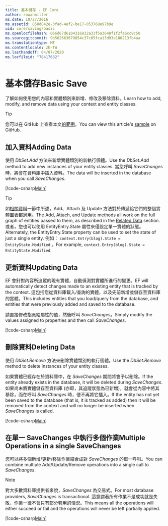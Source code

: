 ```yaml
---
title: 基本儲存 - EF Core
author: rowanmiller
ms.date: 10/27/2016
ms.assetid: 850d842e-3fad-4ef2-be17-053768e97b9e
uid: core/saving/basic
ms.openlocfilehash: 066d67d6104316832a33f5a3648f1f2fa6cc9c50
ms.sourcegitcommit: 9b562663679854c37c05fca13d93e180213fb4aa
ms.translationtype: MT
ms.contentlocale: zh-TW
ms.lasthandoff: 04/07/2020
ms.locfileid: "78417632"
---
```

# <a name="basic-save"></a><span data-ttu-id="db4ad-102">基本儲存</span><span class="sxs-lookup"><span data-stu-id="db4ad-102">Basic Save</span></span>

<span data-ttu-id="db4ad-103">了解如何使用您的內容和實體類別來新增、修改及移除資料。</span><span class="sxs-lookup"><span data-stu-id="db4ad-103">Learn how to add, modify, and remove data using your context and entity classes.</span></span>

> [!TIP]  
> <span data-ttu-id="db4ad-104">您可以在 GitHub 上查看本文[的範例](https://github.com/dotnet/EntityFramework.Docs/tree/master/samples/core/Saving/Basics/)。</span><span class="sxs-lookup"><span data-stu-id="db4ad-104">You can view this article's [sample](https://github.com/dotnet/EntityFramework.Docs/tree/master/samples/core/Saving/Basics/) on GitHub.</span></span>

## <a name="adding-data"></a><span data-ttu-id="db4ad-105">加入資料</span><span class="sxs-lookup"><span data-stu-id="db4ad-105">Adding Data</span></span>

<span data-ttu-id="db4ad-106">使用 *DbSet.Add* 方法來新增實體類別的新執行個體。</span><span class="sxs-lookup"><span data-stu-id="db4ad-106">Use the *DbSet.Add* method to add new instances of your entity classes.</span></span> <span data-ttu-id="db4ad-107">當您呼叫 *SaveChanges*時，將會在資料庫中插入資料。</span><span class="sxs-lookup"><span data-stu-id="db4ad-107">The data will be inserted in the database when you call *SaveChanges*.</span></span>

[!code-csharp[Main](../../../samples/core/Saving/Basics/Sample.cs#Add)]

> [!TIP]  
> <span data-ttu-id="db4ad-108">如[相關資料](related-data.md)一節中所述，Add、Attach 及 Update 方法對於傳遞給它們的整個實體圖表都適用。</span><span class="sxs-lookup"><span data-stu-id="db4ad-108">The Add, Attach, and Update methods all work on the full graph of entities passed to them, as described in the [Related Data](related-data.md) section.</span></span> <span data-ttu-id="db4ad-109">或者，您也可以使用 EntityEntry.State 屬性來僅設定單一實體的狀態。</span><span class="sxs-lookup"><span data-stu-id="db4ad-109">Alternately, the EntityEntry.State property can be used to set the state of just a single entity.</span></span> <span data-ttu-id="db4ad-110">例如： `context.Entry(blog).State = EntityState.Modified` 。</span><span class="sxs-lookup"><span data-stu-id="db4ad-110">For example, `context.Entry(blog).State = EntityState.Modified`.</span></span>

## <a name="updating-data"></a><span data-ttu-id="db4ad-111">更新資料</span><span class="sxs-lookup"><span data-stu-id="db4ad-111">Updating Data</span></span>

<span data-ttu-id="db4ad-112">EF 會針對內容所追蹤的現有實體，自動偵測對實體所進行的變更。</span><span class="sxs-lookup"><span data-stu-id="db4ad-112">EF will automatically detect changes made to an existing entity that is tracked by the context.</span></span> <span data-ttu-id="db4ad-113">這包括您從資料庫載入/查詢的實體，以及先前新增並儲存至資料庫的實體。</span><span class="sxs-lookup"><span data-stu-id="db4ad-113">This includes entities that you load/query from the database, and entities that were previously added and saved to the database.</span></span>

<span data-ttu-id="db4ad-114">請直接修改指派給屬性的值，然後呼叫 *SaveChanges*。</span><span class="sxs-lookup"><span data-stu-id="db4ad-114">Simply modify the values assigned to properties and then call *SaveChanges*.</span></span>

[!code-csharp[Main](../../../samples/core/Saving/Basics/Sample.cs#Update)]

## <a name="deleting-data"></a><span data-ttu-id="db4ad-115">刪除資料</span><span class="sxs-lookup"><span data-stu-id="db4ad-115">Deleting Data</span></span>

<span data-ttu-id="db4ad-116">使用 *DbSet.Remove* 方法來刪除實體類別的執行個體。</span><span class="sxs-lookup"><span data-stu-id="db4ad-116">Use the *DbSet.Remove* method to delete instances of your entity classes.</span></span>

<span data-ttu-id="db4ad-117">如果實體已經存在於資料庫中，在 *SaveChanges* 期間將會予以刪除。</span><span class="sxs-lookup"><span data-stu-id="db4ad-117">If the entity already exists in the database, it will be deleted during *SaveChanges*.</span></span> <span data-ttu-id="db4ad-118">如果尚未將實體儲存至資料庫 (亦即，其追蹤狀態為已新增)，就會從內容中將其移除，而在呼叫 *SaveChanges* 時，便不再將它插入。</span><span class="sxs-lookup"><span data-stu-id="db4ad-118">If the entity has not yet been saved to the database (that is, it is tracked as added) then it will be removed from the context and will no longer be inserted when *SaveChanges* is called.</span></span>

[!code-csharp[Main](../../../samples/core/Saving/Basics/Sample.cs#Remove)]

## <a name="multiple-operations-in-a-single-savechanges"></a><span data-ttu-id="db4ad-119">在單一 SaveChanges 中執行多個作業</span><span class="sxs-lookup"><span data-stu-id="db4ad-119">Multiple Operations in a single SaveChanges</span></span>

<span data-ttu-id="db4ad-120">您可以將多個新增/更新/移除作業結合成對 *SaveChanges* 的單一呼叫。</span><span class="sxs-lookup"><span data-stu-id="db4ad-120">You can combine multiple Add/Update/Remove operations into a single call to *SaveChanges*.</span></span>

> [!NOTE]  
> <span data-ttu-id="db4ad-121">對大多數資料庫提供者來說，*SaveChanges* 為交易式。</span><span class="sxs-lookup"><span data-stu-id="db4ad-121">For most database providers, *SaveChanges* is transactional.</span></span> <span data-ttu-id="db4ad-122">這意謂著所有作業不是成功就是失敗，作業一律不會只有部分套用的情況。</span><span class="sxs-lookup"><span data-stu-id="db4ad-122">This means  all the operations will either succeed or fail and the operations will never be left partially applied.</span></span>

[!code-csharp[Main](../../../samples/core/Saving/Basics/Sample.cs#MultipleOperations)]
